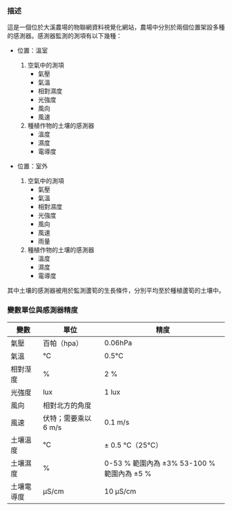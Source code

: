 ### 描述

這是一個位於大溪農場的物聯網資料視覺化網站，農場中分別於兩個位置架設多種的感測器。感測器監測的測項有以下幾種：

- 位置：溫室
    1. 空氣中的測項
        - 氣壓
        - 氣溫
        - 相對濕度
        - 光強度
        - 風向
        - 風速
    2. 種植作物的土壤的感測器
        - 溫度
        - 濕度
        - 電導度

- 位置：室外
    1. 空氣中的測項
        - 氣壓
        - 氣溫
        - 相對濕度
        - 光強度
        - 風向
        - 風速
        - 雨量
    2. 種植作物的土壤的感測器
        - 溫度
        - 濕度
        - 電導度

其中土壤的感測器被用於監測蘆筍的生長條件，分別平均至於種植蘆筍的土壤中。

### 變數單位與感測器精度

| 變數         | 單位                        | 精度                                  |
| ------------ | --------------------------- | ------------------------------------- |
| 氣壓         | 百帕（hpa）                          | 0.06hPa                               |
| 氣溫         | °C                          | 0.5°C                                 |
| 相對溼度 | %                           | 2 %                                    |
| 光強度       | lux                         | 1 lux                                  |
| 風向         | 相對北方的角度            |                                       |
| 風速         | 伏特；需要乘以 6 m/s  | 0.1 m/s
| 土壤溫度     | °C                          | ± 0.5 °C（25°C）                          |
| 土壤濕度     | %                           | 0-53 % 範圍內為 ±3% 53-100 % 範圍內為 ±5 % |
| 土壤電導度   | μS/cm                       | 10 μS/cm                               |
